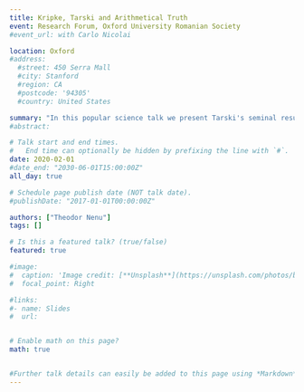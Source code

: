 ```yaml
---
title: Kripke, Tarski and Arithmetical Truth
event: Research Forum, Oxford University Romanian Society
#event_url: with Carlo Nicolai

location: Oxford
#address:
  #street: 450 Serra Mall
  #city: Stanford
  #region: CA
  #postcode: '94305'
  #country: United States

summary: "In this popular science talk we present Tarski's seminal result on the undefinability of truth and introduce Kripke's theory of truth."
#abstract:

# Talk start and end times.
#   End time can optionally be hidden by prefixing the line with `#`.
date: 2020-02-01
#date_end: "2030-06-01T15:00:00Z"
all_day: true

# Schedule page publish date (NOT talk date).
#publishDate: "2017-01-01T00:00:00Z"

authors: ["Theodor Nenu"]
tags: []

# Is this a featured talk? (true/false)
featured: true

#image:
#  caption: 'Image credit: [**Unsplash**](https://unsplash.com/photos/bzdhc5b3Bxs)'
#  focal_point: Right

#links:
#- name: Slides
#  url:


# Enable math on this page?
math: true


#Further talk details can easily be added to this page using *Markdown* and $\rm \LaTeX$ math code.
---
```

